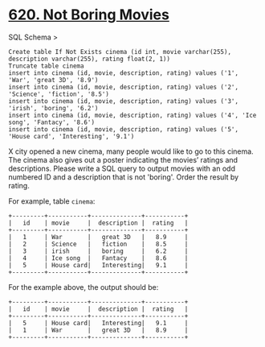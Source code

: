 # [620. Not Boring Movies](https://leetcode.com/problems/not-boring-movies/)

SQL Schema >

    Create table If Not Exists cinema (id int, movie varchar(255), description varchar(255), rating float(2, 1))
    Truncate table cinema
    insert into cinema (id, movie, description, rating) values ('1', 'War', 'great 3D', '8.9')
    insert into cinema (id, movie, description, rating) values ('2', 'Science', 'fiction', '8.5')
    insert into cinema (id, movie, description, rating) values ('3', 'irish', 'boring', '6.2')
    insert into cinema (id, movie, description, rating) values ('4', 'Ice song', 'Fantacy', '8.6')
    insert into cinema (id, movie, description, rating) values ('5', 'House card', 'Interesting', '9.1')

X city opened a new cinema, many people would like to go to this cinema. The cinema also gives out a poster indicating the movies’ ratings and descriptions.
Please write a SQL query to output movies with an odd numbered ID and a description that is not 'boring'. Order the result by rating.

For example, table `cinema`:

    +---------+-----------+--------------+-----------+
    |   id    | movie     |  description |  rating   |
    +---------+-----------+--------------+-----------+
    |   1     | War       |   great 3D   |   8.9     |
    |   2     | Science   |   fiction    |   8.5     |
    |   3     | irish     |   boring     |   6.2     |
    |   4     | Ice song  |   Fantacy    |   8.6     |
    |   5     | House card|   Interesting|   9.1     |
    +---------+-----------+--------------+-----------+

For the example above, the output should be:

    +---------+-----------+--------------+-----------+
    |   id    | movie     |  description |  rating   |
    +---------+-----------+--------------+-----------+
    |   5     | House card|   Interesting|   9.1     |
    |   1     | War       |   great 3D   |   8.9     |
    +---------+-----------+--------------+-----------+

